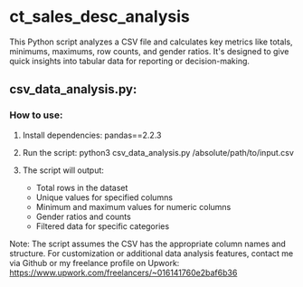 # ct_sales_desc_analysis
This Python script analyzes a CSV file and calculates key metrics like totals, minimums, maximums, row counts, and gender ratios. It's designed to give quick insights into tabular data for reporting or decision-making. 

## csv_data_analysis.py:
### How to use:
1. Install dependencies:
    pandas==2.2.3

2. Run the script:
     python3 csv_data_analysis.py /absolute/path/to/input.csv

3. The script will output:
     - Total rows in the dataset
     - Unique values for specified columns
     - Minimum and maximum values for numeric columns
     - Gender ratios and counts
     - Filtered data for specific categories

Note: The script assumes the CSV has the appropriate column names and structure. For customization or additional data analysis features, contact me via Github or my freelance profile on Upwork: https://www.upwork.com/freelancers/~016141760e2baf6b36
